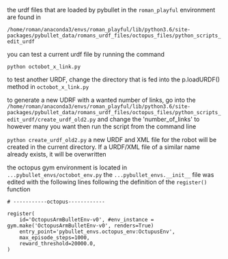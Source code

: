

the urdf files that are loaded by pybullet in the `roman_playful` environment are found in 

``` /home/roman/anaconda3/envs/roman_playful/lib/python3.6/site-packages/pybullet_data/romans_urdf_files/octopus_files/python_scripts_edit_urdf  ```


you can test a current urdf file by running the command

``` python octobot_x_link.py ```

to test another URDF, change the directory that is fed into the p.loadURDF() method in `octobot_x_link.py`


to generate a new UDRF with a wanted number of links, go into the `/home/roman/anaconda3/envs/roman_playful/lib/python3.6/site-packages/pybullet_data/romans_urdf_files/octopus_files/python_scripts_edit_urdf/create_urdf_old2.py` and change the 'number_of_links' to however many you want then run the script from the command line

`python create_urdf_old2.py`
a new URDF and XML file for the robot will be created in the current directory. If a URDF/XML file of a similar name already exists, it will be overwritten

the octopus gym environment is located in `...pybullet_envs/octobot_env.py`
the `...pybullet_envs.__init__` file was edited with the following lines following the definition of the `register()` function
```
# -----------octopus------------

register(
    id='OctopusArmBulletEnv-v0', #env_instance = gym.make('OctopusArmBulletEnv-v0', renders=True)
    entry_point='pybullet_envs.octopus_env:OctupusEnv',
    max_episode_steps=1000,
    reward_threshold=20000.0,
)

```




